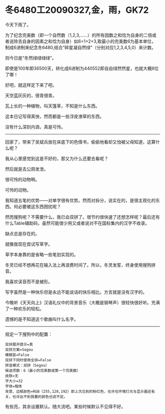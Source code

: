 # 冬6480工20090327,金，雨，GK72

今天下雨了。

为了纪念完美数（即一个自然数（1,2,3,……）的所有因数之和恰为自身的二倍或者说除去自身的因素之和恰为自身）如6=1+2+3,取最小的完美数6为基本单位，制成6进制来纪念冬6480,结合“碎星凝自然绿”（分别对应1,2,3,4,5,0）来计数。

则今日是“冬然绿绿绿绿”。

即使是100年即36500天，转化成6进制为440552即自自绿然然星，也就大概6位了哪！

好吧，就这样定下来了吧。

天空蓝灰灰的，很青很青。

瓦上长的一种植物，叫天篷草，不知是什么东西。

这本日记写得真快，然而都是一些浮皮潦草的东西。

没有什么深刻内涵，真是可怜。

----

回家了，带来了吴斌兵放在床底下的色情书，偷偷地看却又怕被父母知道，这算什么呢？

我从心里感觉到这是不好的，那又为什么还要去看呢？

然后就是去公厕发泄。

很可怜的动物啊。

可怜的动物。

我知道五笔的优势——对单字很有优势。然而对拆分，说实在的，是很主观化的东西。何必要被这东西困扰呢？

然而搜狗呢？不需要什么，我已会双拼了。很节约很快速了还想怎样呢？最后还有什么Table辅助码，虽然可能很少用又或者说对不在国标集内的汉字不收录。

缺点总是存在的。

就像我现在尝试写草字。

草字本身靠的是省略一些笔划实现的。

冬灵已经不想再花在输入法上再浪费时间了。所以，冬灵发誓，终身使用搜狗拼音。

我喜欢读音而不是被形。

写字虽然是一种快乐但是永远不能说话的快乐相比。方言就是没有汉字的。

今晚听《天天向上》汉语礼仪中的背景音乐（大概是钢琴声）很轻快很好听。充满了一种欢乐的轻松。

遗憾的是不知道这个歌曲叫什么名字。

----

规定一下搜狗中的配置：

    双拼展开提示=真
    双拼方案=Sogou
    模糊音=False
    双拼下同时使用全拼=False
    拼音模式：双拼（Sogou）
    候选项数：6（最小的完美数或第一个完美数）
    皮肤=无
    字大小=32
    字体=楷体
    背景、边框颜色=RGB（255,128,192）即上次见到的粉红色，也许也环境灯光与显示器还有关，也许达不到我要的颜色也说不定。

有些亮，其余设置默认。随大流吧。某些时候默认不见得不好。

